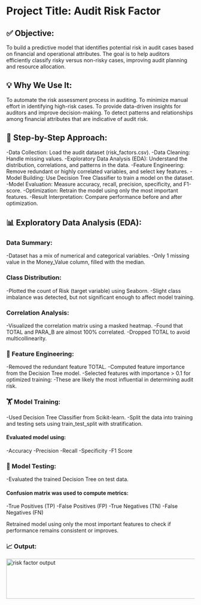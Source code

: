  # Project Title: Audit Risk Factor
 


## ✅ Objective:
To build a predictive model that identifies potential risk in audit cases based on financial and operational attributes. The goal is to help auditors efficiently classify risky versus non-risky cases, improving audit planning and resource allocation.

## 💡 Why We Use It:
To automate the risk assessment process in auditing.
To minimize manual effort in identifying high-risk cases.
To provide data-driven insights for auditors and improve decision-making.
To detect patterns and relationships among financial attributes that are indicative of audit risk.

## 🔄 Step-by-Step Approach:
-Data Collection: Load the audit dataset (risk_factors.csv).
-Data Cleaning: Handle missing values.
-Exploratory Data Analysis (EDA): Understand the distribution, correlations, and patterns in the data.
-Feature Engineering: Remove redundant or highly correlated variables, and select key features.
-Model Building: Use Decision Tree Classifier to train a model on the dataset.
-Model Evaluation: Measure accuracy, recall, precision, specificity, and F1-score.
-Optimization: Retrain the model using only the most important features.
-Result Interpretation: Compare performance before and after optimization.

## 📊 Exploratory Data Analysis (EDA):
### Data Summary:
-Dataset has a mix of numerical and categorical variables.
-Only 1 missing value in the Money_Value column, filled with the median.

### Class Distribution:
-Plotted the count of Risk (target variable) using Seaborn.
-Slight class imbalance was detected, but not significant enough to affect model training.

### Correlation Analysis:
-Visualized the correlation matrix using a masked heatmap.
-Found that TOTAL and PARA_B are almost 100% correlated.
-Dropped TOTAL to avoid multicollinearity.

### 🧠 Feature Engineering:
-Removed the redundant feature TOTAL.
-Computed feature importance from the Decision Tree model.
-Selected features with importance > 0.1 for optimized training:
-These are likely the most influential in determining audit risk.

### 🏋️ Model Training:
-Used Decision Tree Classifier from Scikit-learn.
-Split the data into training and testing sets using train_test_split with stratification.
#### Evaluated model using:
-Accuracy
-Precision
-Recall
-Specificity
-F1 Score

### 🧪 Model Testing:
-Evaluated the trained Decision Tree on test data.

#### Confusion matrix was used to compute metrics:
-True Positives (TP)
-False Positives (FP)
-True Negatives (TN)
-False Negatives (FN)

Retrained model using only the most important features to check if performance remains consistent or improves.

### 📈 Output:
<img width="727" height="107" alt="risk factor output " src="https://github.com/user-attachments/assets/9b1b3a48-1c41-4503-9a54-5cc46d614a37" />


